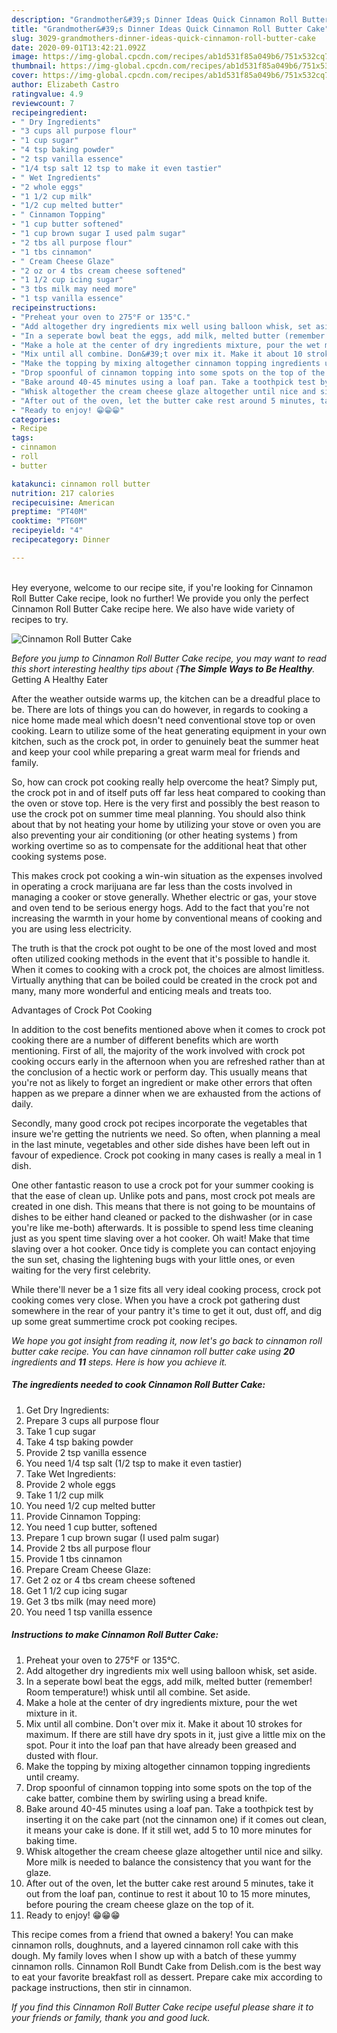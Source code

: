 ```yaml
---
description: "Grandmother&#39;s Dinner Ideas Quick Cinnamon Roll Butter Cake"
title: "Grandmother&#39;s Dinner Ideas Quick Cinnamon Roll Butter Cake"
slug: 3029-grandmothers-dinner-ideas-quick-cinnamon-roll-butter-cake
date: 2020-09-01T13:42:21.092Z
image: https://img-global.cpcdn.com/recipes/ab1d531f85a049b6/751x532cq70/cinnamon-roll-butter-cake-recipe-main-photo.jpg
thumbnail: https://img-global.cpcdn.com/recipes/ab1d531f85a049b6/751x532cq70/cinnamon-roll-butter-cake-recipe-main-photo.jpg
cover: https://img-global.cpcdn.com/recipes/ab1d531f85a049b6/751x532cq70/cinnamon-roll-butter-cake-recipe-main-photo.jpg
author: Elizabeth Castro
ratingvalue: 4.9
reviewcount: 7
recipeingredient:
- " Dry Ingredients"
- "3 cups all purpose flour"
- "1 cup sugar"
- "4 tsp baking powder"
- "2 tsp vanilla essence"
- "1/4 tsp salt 12 tsp to make it even tastier"
- " Wet Ingredients"
- "2 whole eggs"
- "1 1/2 cup milk"
- "1/2 cup melted butter"
- " Cinnamon Topping"
- "1 cup butter softened"
- "1 cup brown sugar I used palm sugar"
- "2 tbs all purpose flour"
- "1 tbs cinnamon"
- " Cream Cheese Glaze"
- "2 oz or 4 tbs cream cheese softened"
- "1 1/2 cup icing sugar"
- "3 tbs milk may need more"
- "1 tsp vanilla essence"
recipeinstructions:
- "Preheat your oven to 275°F or 135°C."
- "Add altogether dry ingredients mix well using balloon whisk, set aside."
- "In a seperate bowl beat the eggs, add milk, melted butter (remember! Room temperature!) whisk until all combine. Set aside."
- "Make a hole at the center of dry ingredients mixture, pour the wet mixture in it."
- "Mix until all combine. Don&#39;t over mix it. Make it about 10 strokes for maximum. If there are still have dry spots in it, just give a little mix on the spot. Pour it into the loaf pan that have already been greased and dusted with flour."
- "Make the topping by mixing altogether cinnamon topping ingredients until creamy."
- "Drop spoonful of cinnamon topping into some spots on the top of the cake batter, combine them by swirling using a bread knife."
- "Bake around 40-45 minutes using a loaf pan. Take a toothpick test by inserting it on the cake part (not the cinnamon one) if it comes out clean, it means your cake is done. If it still wet, add 5 to 10 more minutes for baking time."
- "Whisk altogether the cream cheese glaze altogether until nice and silky. More milk is needed to balance the consistency that you want for the glaze."
- "After out of the oven, let the butter cake rest around 5 minutes, take it out from the loaf pan, continue to rest it about 10 to 15 more minutes, before pouring the cream cheese glaze on the top of it."
- "Ready to enjoy! 😁😁😁"
categories:
- Recipe
tags:
- cinnamon
- roll
- butter

katakunci: cinnamon roll butter 
nutrition: 217 calories
recipecuisine: American
preptime: "PT40M"
cooktime: "PT60M"
recipeyield: "4"
recipecategory: Dinner

---
```

<br>
Hey everyone, welcome to our recipe site, if you're looking for Cinnamon Roll Butter Cake recipe, look no further! We provide you only the perfect Cinnamon Roll Butter Cake recipe here. We also have wide variety of recipes to try.
<br>


![Cinnamon Roll Butter Cake](https://img-global.cpcdn.com/recipes/ab1d531f85a049b6/751x532cq70/cinnamon-roll-butter-cake-recipe-main-photo.jpg)

<i>Before you jump to Cinnamon Roll Butter Cake recipe, you may want to read this short interesting healthy tips about {<strong>The Simple Ways to Be Healthy</strong>.</i>
Getting A Healthy Eater


After the weather outside warms up, the kitchen can be a dreadful place to be. There are lots of things you can do however, in regards to cooking a nice home made meal which doesn't need conventional stove top or oven cooking. Learn to utilize some of the heat generating equipment in your own kitchen, such as the crock pot, in order to genuinely beat the summer heat and keep your cool while preparing a great warm meal for friends and family.

So, how can crock pot cooking really help overcome the heat? Simply put, the crock pot in and of itself puts off far less heat compared to cooking than the oven or stove top. Here is the very first and possibly the best reason to use the crock pot on summer time meal planning. You should also think about that by not heating your home by utilizing your stove or oven you are also preventing your air conditioning (or other heating systems ) from working overtime so as to compensate for the additional heat that other cooking systems pose.

This makes crock pot cooking a win-win situation as the expenses involved in operating a crock marijuana are far less than the costs involved in managing a cooker or stove generally. Whether electric or gas, your stove and oven tend to be serious energy hogs. Add to the fact that you're not increasing the warmth in your home by conventional means of cooking and you are using less electricity.

 The truth is that the crock pot ought to be one of the most loved and most often utilized cooking methods in the event that it's possible to handle it. When it comes to cooking with a crock pot, the choices are almost limitless.  Virtually anything that can be boiled could be created in the crock pot and many, many more wonderful and enticing meals and treats too.

Advantages of Crock Pot Cooking

In addition to the cost benefits mentioned above when it comes to crock pot cooking there are a number of different benefits which are worth mentioning. First of all, the majority of the work involved with crock pot cooking occurs early in the afternoon when you are refreshed rather than at the conclusion of a hectic work or perform day. This usually means that you're not as likely to forget an ingredient or make other errors that often happen as we prepare a dinner when we are exhausted from the actions of daily.

Secondly, many good crock pot recipes incorporate the vegetables that insure we're getting the nutrients we need. So often, when planning a meal in the last minute, vegetables and other side dishes have been left out in favour of expedience. Crock pot cooking in many cases is really a meal in 1 dish.

One other fantastic reason to use a crock pot for your summer cooking is that the ease of clean up.  Unlike pots and pans, most crock pot meals are created in one dish. This means that there is not going to be mountains of dishes to be either hand cleaned or packed to the dishwasher (or in case you're like me-both) afterwards. It is possible to spend less time cleaning just as you spent time slaving over a hot cooker. Oh wait! Make that time slaving over a hot cooker. Once tidy is complete you can contact enjoying the sun set, chasing the lightening bugs with your little ones, or even waiting for the very first celebrity.

While there'll never be a 1 size fits all very ideal cooking process, crock pot cooking comes very close. When you have a crock pot gathering dust somewhere in the rear of your pantry it's time to get it out, dust off, and dig up some great summertime crock pot cooking recipes.


<i>We hope you got insight from reading it, now let's go back to cinnamon roll butter cake recipe. You can have cinnamon roll butter cake using <strong>20</strong> ingredients and <strong>11</strong> steps. Here is how you achieve it.
</i>

##### The ingredients needed to cook Cinnamon Roll Butter Cake:

1. Get  Dry Ingredients:
1. Prepare 3 cups all purpose flour
1. Take 1 cup sugar
1. Take 4 tsp baking powder
1. Provide 2 tsp vanilla essence
1. You need 1/4 tsp salt (1/2 tsp to make it even tastier)
1. Take  Wet Ingredients:
1. Provide 2 whole eggs
1. Take 1 1/2 cup milk
1. You need 1/2 cup melted butter
1. Provide  Cinnamon Topping:
1. You need 1 cup butter, softened
1. Prepare 1 cup brown sugar (I used palm sugar)
1. Provide 2 tbs all purpose flour
1. Provide 1 tbs cinnamon
1. Prepare  Cream Cheese Glaze:
1. Get 2 oz or 4 tbs cream cheese softened
1. Get 1 1/2 cup icing sugar
1. Get 3 tbs milk (may need more)
1. You need 1 tsp vanilla essence


##### Instructions to make Cinnamon Roll Butter Cake:

1. Preheat your oven to 275°F or 135°C.
1. Add altogether dry ingredients mix well using balloon whisk, set aside.
1. In a seperate bowl beat the eggs, add milk, melted butter (remember! Room temperature!) whisk until all combine. Set aside.
1. Make a hole at the center of dry ingredients mixture, pour the wet mixture in it.
1. Mix until all combine. Don&#39;t over mix it. Make it about 10 strokes for maximum. If there are still have dry spots in it, just give a little mix on the spot. Pour it into the loaf pan that have already been greased and dusted with flour.
1. Make the topping by mixing altogether cinnamon topping ingredients until creamy.
1. Drop spoonful of cinnamon topping into some spots on the top of the cake batter, combine them by swirling using a bread knife.
1. Bake around 40-45 minutes using a loaf pan. Take a toothpick test by inserting it on the cake part (not the cinnamon one) if it comes out clean, it means your cake is done. If it still wet, add 5 to 10 more minutes for baking time.
1. Whisk altogether the cream cheese glaze altogether until nice and silky. More milk is needed to balance the consistency that you want for the glaze.
1. After out of the oven, let the butter cake rest around 5 minutes, take it out from the loaf pan, continue to rest it about 10 to 15 more minutes, before pouring the cream cheese glaze on the top of it.
1. Ready to enjoy! 😁😁😁


This recipe comes from a friend that owned a bakery! You can make cinnamon rolls, doughnuts, and a layered cinnamon roll cake with this dough. My family loves when I show up with a batch of these yummy cinnamon rolls. Cinnamon Roll Bundt Cake from Delish.com is the best way to eat your favorite breakfast roll as dessert. Prepare cake mix according to package instructions, then stir in cinnamon. 

<i>If you find this Cinnamon Roll Butter Cake recipe useful please share it to your friends or family, thank you and good luck.</i>

